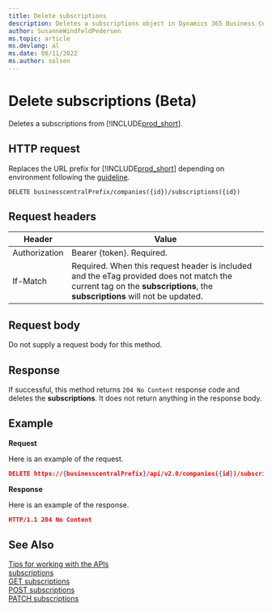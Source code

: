 ```yaml
---
title: Delete subscriptions
description: Deletes a subscriptions object in Dynamics 365 Business Central.
author: SusanneWindfeldPedersen
ms.topic: article
ms.devlang: al
ms.date: 08/11/2022
ms.author: solsen
---
```


<!-- NOTE: This article is an auto-generated stub from the metadata file. -->
<!-- The sections marked with an EDIT_IS_REQUIRED require manual editing. -->
# Delete subscriptions (Beta)

Deletes a subscriptions from [!INCLUDE[prod_short](../../../includes/prod_short.md)].

## HTTP request

Replaces the URL prefix for [!INCLUDE[prod_short](../../../includes/prod_short.md)] depending on environment following the [guideline](../../../api-reference/v2.0/endpoints-apis-for-dynamics.md).
<!-- START>EDIT_IS_REQUIRED. There URL for accessing the endpoint might be different or there might be more than one -->
```
DELETE businesscentralPrefix/companies({id})/subscriptions({id})
```
<!-- END>EDIT_IS_REQUIRED -->
## Request headers

|Header|Value|
|------|-----|
|Authorization  |Bearer {token}. Required. |
|If-Match       |Required. When this request header is included and the eTag provided does not match the current tag on the **subscriptions**, the **subscriptions** will not be updated. |


## Request body

Do not supply a request body for this method.

## Response

If successful, this method returns ```204 No Content``` response code and deletes the **subscriptions**. It does not return anything in the response body.

## Example

**Request**

Here is an example of the request.
<!-- START>EDIT_IS_REQUIRED. There URL for accessing the endpoint might be different -->
```json
DELETE https://{businesscentralPrefix}/api/v2.0/companies({id})/subscriptions({id})
```
<!-- END>EDIT_IS_REQUIRED -->
**Response**

Here is an example of the response.

```json
HTTP/1.1 204 No Content
```

## See Also

[Tips for working with the APIs](/dynamics365/business-central/dev-itpro/developer/devenv-connect-apps-tips)  
[subscriptions](../resources/dynamics_subscriptions.md)  
[GET subscriptions](dynamics_subscriptions_get.md)  
[POST subscriptions](dynamics_subscriptions_create.md)  
[PATCH subscriptions](dynamics_subscriptions_update.md)  
